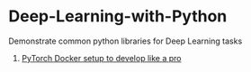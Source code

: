 # Deep-Learning-with-Python
Demonstrate common python libraries for Deep Learning tasks 

1. [PyTorch Docker setup to develop like a pro](https://blog.roboflow.com/nvidia-docker-vscode-pytorch/)

